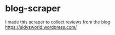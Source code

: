# blog-scraper
I made this scraper to collect reviews from the blog https://sidyzworld.wordpress.com/
